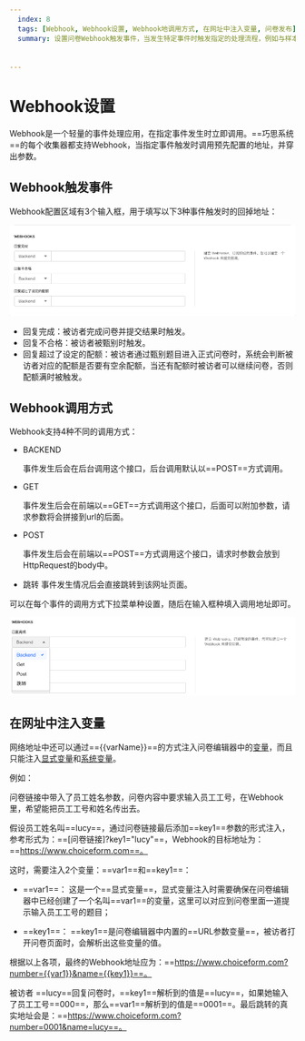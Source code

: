 ```yaml
---
  index: 8
  tags: [Webhook, Webhook设置, Webhook地调用方式, 在网址中注入变量, 问卷发布]
  summary: 设置问卷Webhook触发事件，当发生特定事件时触发指定的处理流程，例如与样本库实现状态对接等。


---
```







# Webhook设置

Webhook是一个轻量的事件处理应用，在指定事件发生时立即调用。==巧思系统==的每个收集器都支持Webhook，当指定事件触发时调用预先配置的地址，并穿出参数。

## Webhook触发事件

Webhook配置区域有3个输入框，用于填写以下3种事件触发时的回掉地址：

<img src='../assets/surveyCollector/08webhookSetting/webhookEvents.png'>

+ 回复完成：被访者完成问卷并提交结果时触发。
+ 回复不合格：被访者被甄别时触发。
+ 回复超过了设定的配额：被访者通过甄别题目进入正式问卷时，系统会判断被访者对应的配额是否要有空余配额，当还有配额时被访者可以继续问卷，否则配额满时被触发。

## Webhook调用方式

Webhook支持4种不同的调用方式：

+ BACKEND
  
  事件发生后会在后台调用这个接口，后台调用默认以==POST==方式调用。

+ GET
  
  事件发生后会在前端以==GET==方式调用这个接口，后面可以附加参数，请求参数将会拼接到url的后面。

+ POST
  
  事件发生后会在前端以==POST==方式调用这个接口，请求时参数会放到HttpRequest的body中。

+ 跳转
  事件发生情况后会直接跳转到该网址页面。

可以在每个事件的调用方式下拉菜单种设置，随后在输入框种填入调用地址即可。

<img src='../assets/surveyCollector/08webhookSetting/webhookSetting.png'>

## 在网址中注入变量

网络地址中还可以通过=={{varName}}==的方式注入问卷编辑器中的[变量](../../16variable/01concept.md)，而且只能注入[显式变量](../../16variable/01concept.md#显式变量)和[系统变量](../../16variable/09buildinVariable.md)。

例如：

问卷链接中带入了员工姓名参数，问卷内容中要求输入员工工号，在Webhook里，希望能把员工工号和姓名传出去。

假设员工姓名叫==lucy==，通过问卷链接最后添加==key1==参数的形式注入，参考形式为：==[问卷链接]?key1="lucy"==，Webhook的目标地址为：==https://www.choiceform.com==。

这时，需要注入2个变量：==var1==和==key1==：

+ ==var1==：
  这是一个==显式变量==，显式变量注入时需要确保在问卷编辑器中已经创建了一个名叫==var1==的变量，这里可以对应到问卷里面一道提示输入员工工号的题目；

+ ==key1==：
  ==key1==是问卷编辑器中内置的==URL参数变量==，被访者打开问卷页面时，会解析出这些变量的值。

根据以上各项，最终的Webhook地址应为：==https://www.choiceform.com?number={{var1}}&name={{key1}}==。

被访者 ==lucy==回复问卷时，==key1==解析到的值是==lucy==，如果她输入了员工工号==000==，那么==var1==解析到的值是==0001==。最后跳转的真实地址会是：==https://www.choiceform.com?number=0001&name=lucy==。


  

